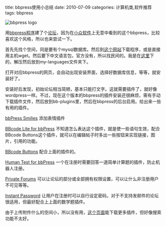 title: bbpress使用小总结
date: 2010-07-09
categories: 计算机类,软件推荐
tags: bbpress

![](images/bborg-title-background.png "bbpress logo")

用[bbpress程序](http://bbpress.org/)建了个[论坛](http://bb.i80.be/)，因为在[小众软件](http://i.appinn.com/)上无意中看到的这个bbpress，比较喜欢这个风格，所以也来尝试一下。

首先先找个空间，同是要有个mysql数据库。然后到[这个网站](http://bbpress.org/download/)下载程序，或是直接用主机wget。然后要下中文语言包，官方没有，所以找民间的。我是在[这里](http://code.google.com/p/wpcn/downloads/list)下的，解压然后放到my-languages文件夹下。

<!--more-->

打开对应bbpress的网页，会自动出现安装界面，选择好数据库信息，等等，就安装好了。

安装好后发现，初始论坛相当简陋，基本只能打文字。这就需要插件了，就好像wordpress一样。不过，现在这个版本的bbpress的插件安装还很麻烦，需有手动下载插件文件，然后放到bb-plugins里，然后在bbpress的后台启用。给出来一些有用的插件。

[bbPress Smilies](http://bbpress.org/plugins/topic/bb-smilies/) 添加表情插件

[BBcode Lite for bbPress](http://bbpress.org/plugins/topic/bbcode-lite/) 不知道怎么表达这个插件，就是使一些语句生效，配合BBcode Buttons这个插件，就可以在编辑帖子时多出一些按钮来实现链接，图片，引用的功能。

[BBcode Buttons](http://bbpress.org/plugins/topic/bbcode-buttons/) 配合上面的插件的。

[Human Test for bbPress](http://bbpress.org/plugins/topic/human-test/) 一个在注册时需要回答一道简单计算题的插件，防止机器人注册。

[Private Forums](http://bbpress.org/plugins/topic/private-forums/) 可以让论坛的部分或全部拥有权限设置，可以让什么非注册用户不可见等等。

[Instant Password](http://bbpress.org/plugins/topic/instant-password/) 让用户在注册时可以自行设定密码，对于不支持发邮件的论坛很适用，但最好配合上上面的数学题插件。

由于上传附件什么的空间小，所以没有用，[这个页面](http://bbpress.org/plugins/)能下载更多插件，但好像搜索功能不太好。
